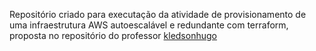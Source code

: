 Repositório criado para executação da atividade de provisionamento de uma infraestrutura AWS autoescalável e redundante com terraform, proposta no repositório do professor [kledsonhugo](https://github.com/kledsonhugo/iac/tree/master/checkpoint-02)

